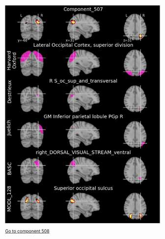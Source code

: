 


![507](preliminary/507.jpg "Component 507")

[Go to component 508](https://parietal-inria.github.io/MODL_atlas/512/508 "Component 508")